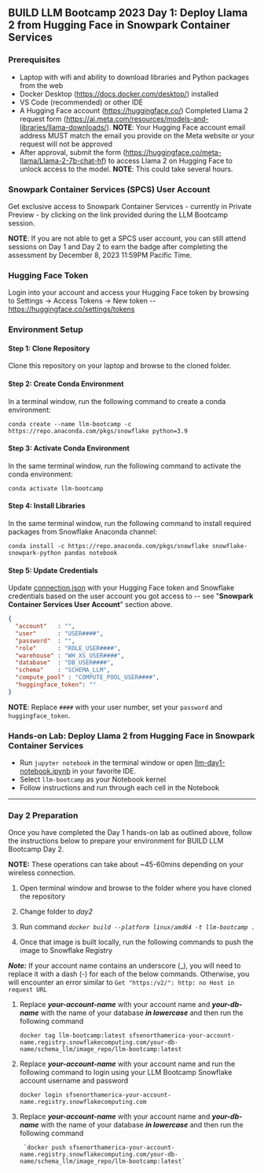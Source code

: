 ## BUILD LLM Bootcamp 2023 Day 1: Deploy Llama 2 from Hugging Face in Snowpark Container Services

### Prerequisites

* Laptop with wifi and ability to download libraries and Python packages from the web
* Docker Desktop (https://docs.docker.com/desktop/) installed
* VS Code (recommended) or other IDE
* A Hugging Face account (https://huggingface.co/)
Completed Llama 2 request form (https://ai.meta.com/resources/models-and-libraries/llama-downloads/). **NOTE**: Your Hugging Face account email address MUST match the email you provide on the Meta website or your request will not be approved
* After approval, submit the form (https://huggingface.co/meta-llama/Llama-2-7b-chat-hf) to access Llama 2 on Hugging Face to unlock access to the model. **NOTE**: This could take several hours.

### Snowpark Container Services (SPCS) User Account

Get exclusive access to Snowpark Container Services - currently in Private Preview - by clicking on the link provided during the LLM Bootcamp session. 

**NOTE**: If you are not able to get a SPCS user account, you can still attend sessions on Day 1 and Day 2 to earn the badge after completing the assessment by December 8, 2023 11:59PM Pacific Time.

### Hugging Face Token

Login into your account and access your Hugging Face token by browsing to Settings -> Access Tokens -> New token -- https://huggingface.co/settings/tokens

### Environment Setup

#### Step 1: Clone Repository

Clone this repository on your laptop and browse to the cloned folder.

#### Step 2: Create Conda Environment

In a terminal window, run the following command to create a conda environment:

`conda create --name llm-bootcamp -c https://repo.anaconda.com/pkgs/snowflake python=3.9`

#### Step 3: Activate Conda Environment

In the same terminal window, run the following command to activate the conda environment:

`conda activate llm-bootcamp`

#### Step 4: Install Libraries

In the same terminal window, run the following command to install required packages from Snowflake Anaconda channel:

`conda install -c https://repo.anaconda.com/pkgs/snowflake snowflake-snowpark-python pandas notebook`

#### Step 5: Update Credentials

Update [connection.json](connection.json) with your Hugging Face token and Snowflake credentials based on the user account you got access to -- see "**Snowpark Container Services User Account**" section above.

```json
{
  "account"   : "",
  "user"      : "USER####",
  "password"  : "",
  "role"      : "ROLE_USER####",
  "warehouse" : "WH_XS_USER####",
  "database"  : "DB_USER####",
  "schema"    : "SCHEMA_LLM",
  "compute_pool" : "COMPUTE_POOL_USER####",
  "huggingface_token": ""
}
```

**NOTE**: Replace `####` with your user number, set your `password` and `huggingface_token`.

### Hands-on Lab: Deploy Llama 2 from Hugging Face in Snowpark Container Services

* Run `jupyter notebook` in the terminal window or open [llm-day1-notebook.ipynb](llm-day1-notebook.ipynb) in your favorite IDE.
* Select `llm-bootcamp` as your Notebook kernel
* Follow instructions and run through each cell in the Notebook

---

### Day 2 Preparation

Once you have completed the Day 1 hands-on lab as outlined above, follow the instructions below to prepare your environment for BUILD LLM Bootcamp Day 2. 

**NOTE:** These operations can take about ~45-60mins depending on your wireless connection.

1) Open terminal window and browse to the folder where you have cloned the repository

2) Change folder to *day2*

3) Run command *`docker build --platform linux/amd64 -t llm-bootcamp .`*

4) Once that image is built locally, run the following commands to push the image to Snowflake Registry

***Note:*** If your account name contains an underscore (_), you will need to replace it with a dash (-) for each of the below commands. Otherwise, you will encounter an error similar to `Get "https:/v2/": http: no Host in request URL`

1) Replace ***your-account-name*** with your account name and ***your-db-name*** with the name of your database ***in lowercase*** and then run the following command

    `docker tag llm-bootcamp:latest sfsenorthamerica-your-account-name.registry.snowflakecomputing.com/your-db-name/schema_llm/image_repo/llm-bootcamp:latest`

2) Replace ***your-account-name*** with your account name and run the following command to login using your LLM Bootcamp Snowflake account username and password

    `docker login sfsenorthamerica-your-account-name.registry.snowflakecomputing.com`
    
3) Replace ***your-account-name*** with your account name and ***your-db-name*** with the name of your database ***in lowercase*** and then run the following command
    
        `docker push sfsenorthamerica-your-account-name.registry.snowflakecomputing.com/your-db-name/schema_llm/image_repo/llm-bootcamp:latest`

